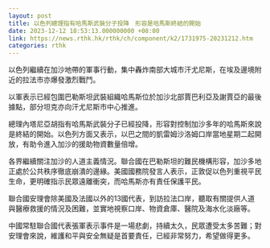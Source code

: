 ```yaml
---
layout: post
title: 以色列總理指有哈馬斯武裝分子投降　形容是哈馬斯終結的開始
date: 2023-12-12 18:53:13.000000000 +08:00
link: https://news.rthk.hk/rthk/ch/component/k2/1731975-20231212.htm
categories: rthk
---
```


以色列繼續在加沙地帶的軍事行動，集中轟炸南部大城市汗尤尼斯，在埃及邊境附近的拉法市亦爆發激烈戰鬥。

以軍表示已經包圍巴勒斯坦武裝組織哈馬斯位於加沙北部賈巴利亞及謝賈亞的最後據點，部分坦克亦向汗尤尼斯市中心推進。

總理內塔尼亞胡指有哈馬斯武裝分子已經投降，形容對控制加沙多年的哈馬斯來說是終結的開始。以色列方面又表示，以巴之間的凱雷姆沙洛姆口岸當地星期二起開放，有助令進入加沙的援助物資數量倍增。

各界繼續關注加沙的人道主義情況。聯合國在巴勒斯坦的難民機構形容，加沙多地正處於公共秩序徹底崩潰的邊緣。美國國務院發言人表示，正敦促以色列重視平民生命，更明確指示民眾遠離衝突，而哈馬斯亦有責任保護平民。

聯合國安理會除美國及法國以外的13國代表，到訪拉法口岸，聽取有關提供人道與醫療救援的情況及困難，並實地視察口岸、物資倉庫、醫院及海水化淡廠等。

中國常駐聯合國代表張軍表示事件是一場悲劇，持續太久，民眾遭受太多苦難；對安理會來說，維護和平與安全無疑是首要責任，已經非常努力，希望做得更多。
